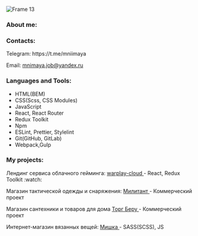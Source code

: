 
![Frame 13](https://user-images.githubusercontent.com/93405011/230590011-d7d4cc6c-502e-4910-beba-809f309ca766.png)
<h3 align="left">About me:</h3>
<h3 align="left">Contacts:</h3>
<p align="left">
  Telegram: https://t.me/mniimaya
</p>
<p align="left">
  Email: <a href="mailto:mnimaya.job@yandex.ru">mnimaya.job@yandex.ru</a>
</p>
<h3 align="left">Languages and Tools:</h3>

- HTML(BEM)
- CSS(Scss, CSS Modules)
- JavaScript
- React, React Router 
- Redux Toolkit
- Npm
- ESLint, Prettier, Stylelint
- Git(GitHub, GitLab)
- Webpack,Gulp


<h3 align="left">My projects:</h3>
<p>Лендинг сервиса облачного гейминга: <a href="https://warplay-cloud-react-puqhhd48f-mniimaya.vercel.app"> warplay-cloud </a> - React, Redux Toolkit :watch:<br></p>
<p>Магазин тактической одежды и снаряжения: <a href="https://mniimaya.github.io/mishka/](https://militant.ru"> Милитант </a> - Коммерческий проект</br></p>
<p>Магазин сантехники и товаров для дома <a href="https://torgberu.ru"> Торг Беру </a> - Коммерческий проект</br></p>
<p>Интернет-магазин вязанных вещей: <a href="https://mniimaya.github.io/mishka/"> Мишка </a> - SASS(SCSS), JS</br></p>
